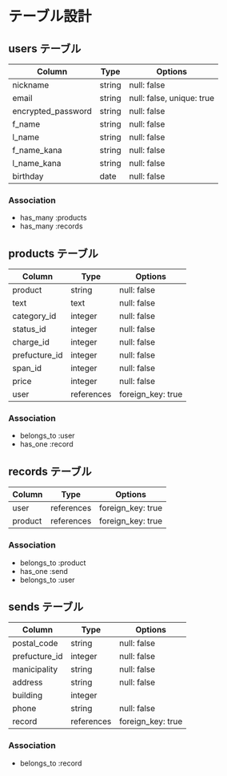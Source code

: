 # テーブル設計

## users テーブル

| Column             | Type       | Options                   |
| ------------------ | ---------- | ------------------------- |
| nickname           | string     | null: false               |
| email              | string     | null: false, unique: true |
| encrypted_password | string     | null: false               |
| f_name             | string     | null: false               |
| l_name             | string     | null: false               |
| f_name_kana        | string     | null: false               |
| l_name_kana        | string     | null: false               |
| birthday           | date       | null: false               |

### Association

- has_many :products
- has_many :records


## products テーブル

| Column         | Type       | Options                        |
| -------------- | ---------- | ------------------------------ |
| product        | string     | null: false                    |
| text           | text       | null: false                    |
| category_id    | integer    | null: false                    | <!--Activehashで記述 -->
| status_id      | integer    | null: false                    | <!--Activehashで記述 -->
| charge_id      | integer    | null: false                    | <!--Activehashで記述 -->
| prefucture_id  | integer    | null: false                    | <!--Activehashで記述 -->
| span_id        | integer    | null: false                    | <!--Activehashで記述 -->
| price          | integer    | null: false                    |
| user           | references | foreign_key: true              |


### Association

- belongs_to :user
- has_one :record

## records テーブル

| Column     | Type       | Options                        |
| ---------- | ---------- | ------------------------------ |
| user       | references | foreign_key: true              |
| product    | references | foreign_key: true              |

### Association

- belongs_to :product
- has_one :send
- belongs_to :user

## sends テーブル

| Column             | Type       | Options                        |
| ------------------ | ---------- | ------------------------------ |
| postal_code        | string     | null: false                    |
| prefucture_id      | integer    | null: false                    | <!--Activehashで記述 -->
| manicipality       | string     | null: false                    |
| address            | string     | null: false                    |
| building           | integer    |                                |
| phone              | string     | null: false                    |
| record             | references | foreign_key: true              |


### Association

- belongs_to :record